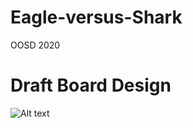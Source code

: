 # Eagle-versus-Shark
OOSD 2020

# Draft Board Design 

![Alt text](relative/path/to/img.jpg?raw=true "Title")
